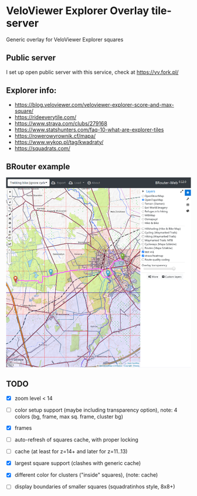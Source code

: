 # VeloViewer Explorer Overlay tile-server
Generic overlay for VeloViewer Explorer squares

## Public server
  I set up open public server with this service, check at https://vv.fork.pl/
  
## Explorer info:
- https://blog.veloviewer.com/veloviewer-explorer-score-and-max-square/
- https://rideeverytile.com/
- https://www.strava.com/clubs/279168
- https://www.statshunters.com/faq-10-what-are-explorer-tiles
- https://rowerowyrownik.cf/mapa/
- https://www.wykop.pl/tag/kwadraty/
- https://squadrats.com/

## BRouter example
![brouter with overlay](brouter-example.png "brouter with overlay!")

## TODO
- [x] zoom level < 14
- [ ] color setup support (maybe including transparency option), note: 4 colors (bg, frame, max sq. frame, cluster bg)
- [x] frames
- [ ] auto-refresh of squares cache, with proper locking
- [ ] cache (at least for z=14+ and later for z=11..13)
- [x] largest square support (clashes with generic cache)
- [x] different color for clusters ("inside" squares), (note: cache)
- [ ] display boundaries of smaller squares (squadratinhos style, 8x8+)

